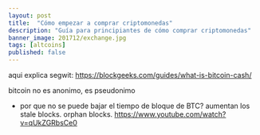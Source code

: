 ```yaml
---
layout: post
title:  "Cómo empezar a comprar criptomonedas"
description: "Guía para principiantes de cómo comprar criptomonedas"
banner_image: 201712/exchange.jpg
tags: [altcoins]
published: false
---
```


aqui explica segwit:
https://blockgeeks.com/guides/what-is-bitcoin-cash/

bitcoin no es anonimo, es pseudonimo

- por que no se puede bajar el tiempo de bloque de BTC? aumentan los stale blocks. orphan blocks. https://www.youtube.com/watch?v=qUkZGRbsCe0 